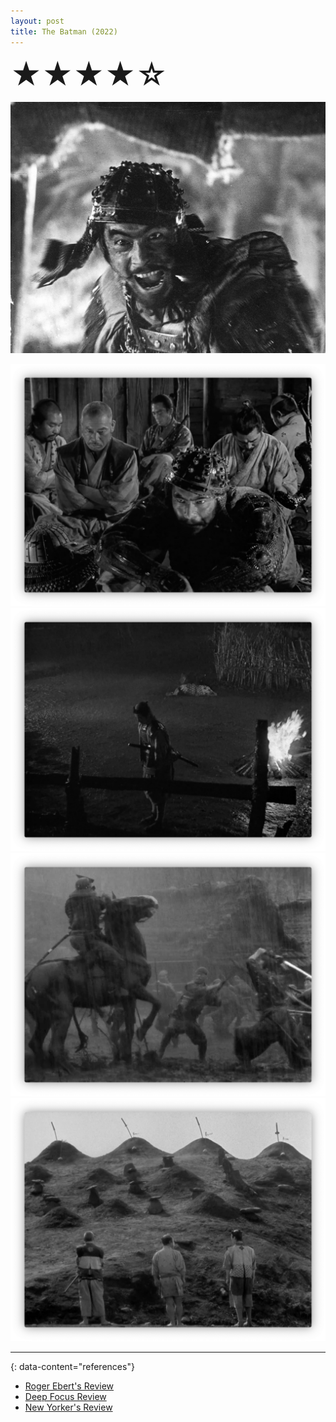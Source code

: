```yaml
---
layout: post
title: The Batman (2022)
---
```

<font size=7>★★★★☆</font>

![img](https://raw.githubusercontent.com/abadari3/abadari3.github.io/master/_images/sevensamurai1.jpeg)


<img src="https://raw.githubusercontent.com/abadari3/abadari3.github.io/master/_images/sevensamurai3.png" class="rightfloat" > 


<img src="https://raw.githubusercontent.com/abadari3/abadari3.github.io/master/_images/sevensamurai4.png" class="leftfloat"> 


<img src="https://raw.githubusercontent.com/abadari3/abadari3.github.io/master/_images/sevensamurai6.png" class="rightfloat" > 


<img src="https://raw.githubusercontent.com/abadari3/abadari3.github.io/master/_images/sevensamurai5.png" class="leftfloat"> 


---
{: data-content="references"}
- [Roger Ebert's Review](https://www.rogerebert.com/reviews/the-batman-movie-review-2022)
- [Deep Focus Review](https://deepfocusreview.com/reviews/the-batman/)
- [New Yorker's Review](https://www.newyorker.com/culture/the-front-row/the-batman-reviewed-eh-its-fine)
